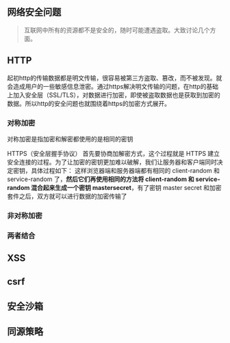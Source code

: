 ## 网络安全问题

> 互联网中所有的资源都不是安全的，随时可能遭遇盗取。大致讨论几个方面。

## HTTP

起初http的传输数据都是明文传输，很容易被第三方盗取、篡改，而不被发现。就会造成用户的一些敏感信息泄密。通过https解决明文传输的问题，在http的基础上加入安全层（SSL/TLS），对数据进行加密，即使被盗取数据也是获取到加密的数据。所以http的安全问题也就围绕着https的加密方式展开。

### 对称加密

对称加密是指加密和解密都使用的是相同的密钥

HTTPS（安全层握手协议） 首先要协商加解密方式，这个过程就是 HTTPS 建立安全连接的过程。为了让加密的密钥更加难以破解，我们让服务器和客户端同时决定密钥，具体过程如下：
这样浏览器端和服务器端都有相同的 client-random 和 service-random 了，**然后它们再使用相同的方法将 client-random 和 service-random 混合起来生成一个密钥 mastersecret**，有了密钥 master secret 和加密套件之后，双方就可以进行数据的加密传输了

### 非对称加密

### 两者结合

## XSS

## csrf

## 安全沙箱

## 同源策略

